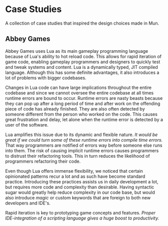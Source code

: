 # Case Studies

A collection of case studies that inspired the design choices made in Mun.

## Abbey Games

Abbey Games uses Lua as its main gameplay programming language because of Lua's
ability to hot reload code. This allows for rapid iteration of game code,
enabling gameplay programmers and designers to quickly test and tweak systems
and content. Lua is a dynamically typed, JIT compiled language. Although this
has some definite advantages, it also introduces a lot of problems with bigger
codebases.

Changes in Lua code can have large implications throughout the entire codebase
and since we cannot oversee the entire codebase at all times runtime errors are
bound to occur. Runtime errors are nasty beasts because they can pop up after a
long period of time and after work on the offending piece of code has already
finished. They are also often detected by someone different from the person who
worked on the code. This causes great frustration and delay, let alone when the
runtime error is detected by a user of the software.

Lua amplifies this issue due to its dynamic and flexible nature. *It would be
great if we could turn some of these runtime errors into compile time errors.*
That way programmers are notified of errors way before someone else runs into
them. The risk of causing implicit runtime errors causes programmers to distrust
their refactoring tools. This in turn reduces the likelihood of programmers
refactoring their code.

Even though Lua offers immense flexibility, we noticed that certain opinionated
patterns recur a lot and as such have become standard practice. Introducing
these practices assists us in daily development a lot, but requires more code
and complexity than desirable. Having syntactic sugar would greatly help reduce
complexity in our code base, but would also introduce *magic* or custom keywords
that are foreign to both new developers and IDE's. 

Rapid iteration is key to prototyping game concepts and features. *Proper
IDE-integration of a scripting language gives a huge boost to productivity.*
